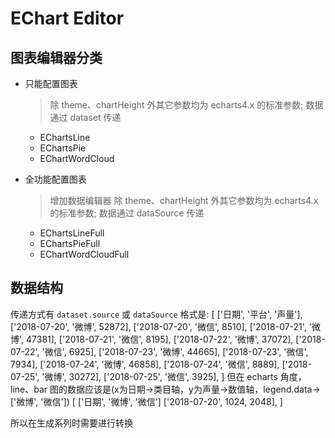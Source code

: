 # EChart Editor

## 图表编辑器分类

  - 只能配置图表

    > 除 theme、chartHeight 外其它参数均为 echarts4.x 的标准参数;
    > 数据通过 dataset 传递

    - EChartsLine
    - EChartsPie
    - EChartWordCloud

  - 全功能配置图表

    > 增加数据编辑器
    > 除 theme、chartHeight 外其它参数均为 echarts4.x 的标准参数;
    > 数据通过 dataSource 传递

    - EChartsLineFull
    - EChartsPieFull
    - EChartWordCloudFull

## 数据结构

传递方式有 `dataset.source` 或 `dataSource`
  格式是:
    [
      ['日期', '平台', '声量'],
      ['2018-07-20', '微博', 52872],
      ['2018-07-20', '微信', 8510],
      ['2018-07-21', '微博', 47381],
      ['2018-07-21', '微信', 8195],
      ['2018-07-22', '微博', 37072],
      ['2018-07-22', '微信', 6925],
      ['2018-07-23', '微博', 44665],
      ['2018-07-23', '微信', 7934],
      ['2018-07-24', '微博', 46858],
      ['2018-07-24', '微信', 8889],
      ['2018-07-25', '微博', 30272],
      ['2018-07-25', '微信', 3925],
    ]
但在 echarts 角度，line、bar 图的数据应该是(x为日期->类目轴，y为声量->数值轴，legend.data-> ['微博', '微信'])
  [
    ['日期', '微博', '微信']
    ['2018-07-20', 1024, 2048],
  ]

所以在生成系列时需要进行转换
